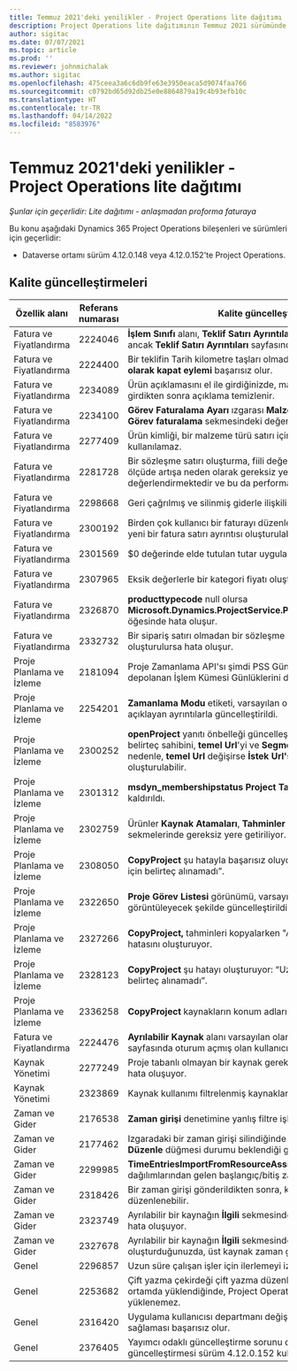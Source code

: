 ```yaml
---
title: Temmuz 2021'deki yenilikler - Project Operations lite dağıtımı
description: Project Operations lite dağıtımının Temmuz 2021 sürümünde bulunan kalite güncelleştirmeleri hakkında bilgi sağlar.
author: sigitac
ms.date: 07/07/2021
ms.topic: article
ms.prod: ''
ms.reviewer: johnmichalak
ms.author: sigitac
ms.openlocfilehash: 475ceea3a6c6db9fe63e3950eaca5d9074faa766
ms.sourcegitcommit: c0792bd65d92db25e0e8864879a19c4b93efb10c
ms.translationtype: HT
ms.contentlocale: tr-TR
ms.lasthandoff: 04/14/2022
ms.locfileid: "8583976"
---
```

# <a name="whats-new-july-2021---project-operations-lite-deployment"></a>Temmuz 2021'deki yenilikler - Project Operations lite dağıtımı

_Şunlar için geçerlidir: Lite dağıtımı - anlaşmadan proforma faturaya_

Bu konu aşağıdaki Dynamics 365 Project Operations bileşenleri ve sürümleri için geçerlidir:

  - Dataverse ortamı sürüm 4.12.0.148 veya 4.12.0.152'te Project Operations.

## <a name="quality-updates"></a>Kalite güncelleştirmeleri
| **Özellik alanı**              | **Referans numarası** | **Kalite güncelleştirmeleri**                                                                                                                                                                                             |
|-------------------------------|----------------------|----------------------------------------------------------------------------------------------------------------------------------------------------------------------------------------------------------------|
| Fatura ve Fiyatlandırma           | 2224046              | **İşlem Sınıfı** alanı, **Teklif Satırı Ayrıntıları** sekmesinde düzenlenebilir ancak **Teklif Satırı Ayrıntıları** sayfasından çalışıyorsanız kilitlenir.                                                                     |
| Fatura ve Fiyatlandırma           | 2224400              | Bir teklifin Tarih kilometre taşları olmadığında, **Teklifi Kazanıldı olarak kapat eylemi** başarısız olur.                                                                                                                                    |
| Fatura ve Fiyatlandırma           | 2234089              | Ürün açıklamasını el ile girdiğinizde, malzeme tahmini için miktar girdikten sonra açıklama temizlenir.                                                                                                                         |
| Fatura ve Fiyatlandırma           | 2234100              | **Görev Faturalama Ayarı** ızgarası **Malzeme** sütununu ve projenin **Görev faturalama** sekmesindeki değeri içermez.                                                                                                       |
| Fatura ve Fiyatlandırma           | 2277409              | Ürün kimliği, bir malzeme türü satırı için sözleşme satırı ayrıntısında kullanılamaz.                                                                                                                                        |
| Fatura ve Fiyatlandırma           | 2281728              | Bir sözleşme satırı oluşturma, fiili değerleri veri hacminde önemli ölçüde artışa neden olarak gereksiz yere yeniden değerlendirmektedir ve bu da performansı etkiler.                                                                                |
| Fatura ve Fiyatlandırma           | 2298668              | Geri çağrılmış ve silinmiş giderle ilişkili günlük satırları kaldırılmıyor.                                                                                                                                     |
| Fatura ve Fiyatlandırma           | 2300192              | Birden çok kullanıcı bir faturayı düzenlerken, onaylanan bir faturada yeni bir fatura satırı ayrıntısı oluşturulabilir.                                                                                   |
| Fatura ve Fiyatlandırma           | 2301569              | \$0 değerinde elde tutulan tutar uygulanmışsa faturalar düzeltilemez.                                                                                                                                        |
| Fatura ve Fiyatlandırma           | 2307965              | Eksik değerlerle bir kategori fiyatı oluşturulursa bir hata oluşur.                                                                                                                           |
| Fatura ve Fiyatlandırma           | 2326870              | **producttypecode** null olursa **Microsoft.Dynamics.ProjectService.Plugins.PostInvoiceLineDelete** öğesinde hata oluşur.                                                                            |
| Fatura ve Fiyatlandırma           | 2332732              | Bir sipariş satırı olmadan bir sözleşme satırı kilometre taşı oluşturulursa hata oluşur.                                                                                                                |
| Proje Planlama ve İzleme | 2181094              | Proje Zamanlama API'sı şimdi PSS Günlüklerini ve 90 gündür depolanan İşlem Kümesi Günlüklerini destekliyor.                                                                                                                  |
| Proje Planlama ve İzleme | 2254201              | **Zamanlama Modu** etiketi, varsayılan olarak kullanılan mantığı açıklayan ayrıntılarla güncelleştirildi.                                                                                                                                      |
| Proje Planlama ve İzleme | 2300252              | **openProject** yanıtı önbelleği güncelleştirildi ve önbellek anahtarında belirteç sahibini, **temel Url**'yi ve **Segment Url**'sini içeriyor. Bu nedenle, **temel Url** değişirse **İstek Url'si** her zaman yeniden oluşturulabilir. |
| Proje Planlama ve İzleme | 2301312              | **msdyn_membershipstatus** **Project Takımı Üyesi** görünümünden kaldırıldı.                                                                                                                                        |
| Proje Planlama ve İzleme | 2302759              | Ürünler **Kaynak Atamaları**, **Tahminler** ve **Gider Tahminleri** sekmelerinde gereksiz yere getiriliyor.                                                                                                        |
| Proje Planlama ve İzleme | 2308050              | **CopyProject** şu hatayla başarısız oluyor: “Uzak hizmetle konuşmak için belirteç alınamadı”.                                                                                                                           |
| Proje Planlama ve İzleme | 2322650              | **Proje Görev Listesi** görünümü, varsayılan olarak görevin tarihini görüntüleyecek şekilde güncelleştirildi.                                                                                                            |
| Proje Planlama ve İzleme | 2327266              | **CopyProject,** tahminleri kopyalarken "Anahtar sözlükte bulunamadı" hatasını oluşturuyor.                                                                                                      |
| Proje Planlama ve İzleme | 2328123              | **CopyProject** şu hatayı oluşturuyor: “Uzak hizmetle konuşmak için belirteç alınamadı”.                                                                                                                          |
| Proje Planlama ve İzleme | 2336258              | **CopyProject** kaynakların konum adlarını yanlış şekilde kopyalıyor.                                                                                                                                                 |
| Fatura ve Fiyatlandırma           | 2224476              | **Ayrılabilir Kaynak** alanı varsayılan olarak **Malzeme kullanımı** sayfasında oturum açmış olan kullanıcıya ayarlanmıyor.                                                                                                            |
| Kaynak Yönetimi           | 2277249              | Proje tabanlı olmayan bir kaynak gereksinimi güncelleştirildiğinde hata oluşuyor.                                                                                                            |
| Kaynak Yönetimi           | 2323869              | Kaynak kullanımı filtrelenmiş kaynakları düzgün olarak tanımıyor.                                                                                                                                             |
| Zaman ve Gider              | 2176538              | **Zaman girişi** denetimine yanlış filtre işleçleri uygulanıyor.                                                                                                                                                   |
| Zaman ve Gider              | 2177462              | Izgaradaki bir zaman girişi silindiğinde **Gönder**, **Geri çağır**, **Sil** ve **Düzenle** düğmesi durumu beklendiği gibi güncelleştirilmiyor.                                                                                        |
| Zaman ve Gider              | 2299985              | **TimeEntriesImportFromResourceAssignment** atama dağılımlarından gelen başlangıç/bitiş zamanını korumuyor.                                                                                                  |
| Zaman ve Gider              | 2318426              | Bir zaman girişi gönderildikten sonra, kilitli alanlar yine de düzenlenebilir.                                                                                                                                   |
| Zaman ve Gider              | 2323749              | Ayrılabilir bir kaynağın **İlgili** sekmesinden bir gider oluşturulduğunda hata oluşuyor.                                                                                                      |
| Zaman ve Gider              | 2327678              | Ayrılabilir bir kaynağın **İlgili** sekmesinden bir zaman girişi oluşturduğunuzda, üst kaynak zaman girişi denetimine geçirilmiyor.                                                                            |
| Genel                       | 2296857              | Uzun süre çalışan işler için ilerlemeyi izleme.                                                                                                                                                                        |
| Genel                       | 2253682              | Çift yazma çekirdeği çift yazma düzenlemesi çözümü olmadan bir ortamda yüklendiğinde, Project Operations çift yazma çözümü yüklenemez.                                                |
| Genel                       | 2316420              | Uygulama kullanıcısı departmanı değiştirilirse Project service temel sağlaması başarısız olur.                                                                                                                     |
| Genel                       | 2376405              | Yayımcı odaklı güncelleştirme sorunu düzeltildi (Kalite güncelleştirmesi sürüm 4.12.0.152 kullanılabilir)                                                                                                                     |
